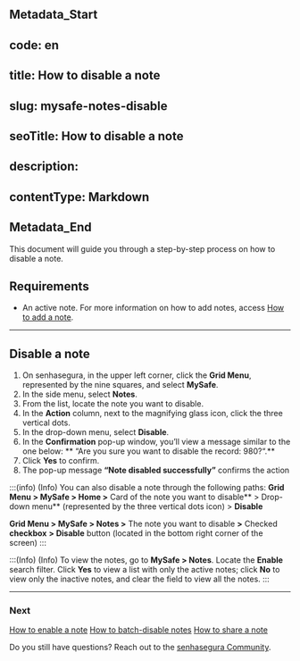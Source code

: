 ## Metadata_Start 
## code: en
## title: How to disable a note 
## slug: mysafe-notes-disable 
## seoTitle: How to disable a note 
## description:  
## contentType: Markdown 
## Metadata_End
This document will guide you through a step-by-step process on how to disable a note.


## Requirements

* An active note. For more information on how to add notes, access [How to add a note](/v3-32/docs/mysafe-notes-add).

***
## Disable a note

1. On senhasegura, in the upper left corner, click the **Grid Menu**, represented by the nine squares, and select **MySafe**.
2. In the side menu, select **Notes**. 
3. From the list, locate the note you want to disable.
4. In the **Action** column, next to the magnifying glass icon, click the three vertical dots.
5. In the drop-down menu, select **Disable**.
6. In the **Confirmation** pop-up window, you’ll view a message similar to the one below:
** “Are you sure you want to disable the record: 980?“.**
7. Click **Yes** to confirm.
8. The pop-up message **“Note disabled successfully”** confirms the action


:::(info) (Info)
You can also disable a note through the following paths:
**Grid Menu > MySafe > Home >** Card of the note you want to disable** > Drop-down menu** (represented by the three vertical dots icon) > **Disable**

**Grid Menu > MySafe > Notes >** The note you want to disable **>** Checked **checkbox** **> Disable** button (located in the bottom right corner of the screen) 
:::

:::(Info) (Info)
To view the notes, go to **MySafe > Notes**. Locate the **Enable** search filter. Click **Yes** to view a list with only the active notes; click **No** to view only the inactive notes, and clear the field to view all the notes.
:::
***

### Next

[How to enable a note](/v3-32/docs/mysafe-notes-enable)
[How to batch-disable notes](/v3-32/docs/mysafe-notes-batch-disable)
[How to share a note](/v3-32/docs/mysafe-notes-share)

Do you still have questions? Reach out to the [senhasegura Community](https://community.senhasegura.io/).
